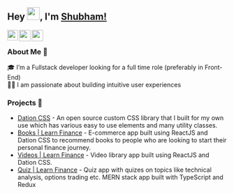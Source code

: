 ## Hey <img src="https://github.com/TheDudeThatCode/TheDudeThatCode/blob/master/Assets/Hi.gif" width="29px">, I'm [Shubham!](https://shubham-singh.github.io) 

<a href="https://www.linkedin.com/in/shubham-singh/">
  <img align="left" width="24px" src="https://cdn.jsdelivr.net/npm/simple-icons@v3/icons/linkedin.svg"  />
</a>
<a href="https://twitter.com/i_shubhamsingh">
  <img align="left" width="26px" src="https://cdn.jsdelivr.net/npm/simple-icons@v3/icons/twitter.svg" />
</a>
<a href="mailto:shubhamsng7@gmail.com">
  <img align="left" width="26px" src="https://cdn.jsdelivr.net/npm/simple-icons@v3/icons/gmail.svg" />
</a>

<br />

### About Me 🚀
🎓 I’m a Fullstack developer looking for a full time role (preferably in Front-End) </br>
👨‍💻  I am passionate about building intuitive user experiences </br>


### Projects 🙌
* [Dation CSS](https://dation.netlify.app) - An open source custom CSS library that I built for my own use which has various easy to use elements and many utility classes.
* [Books | Learn Finance](https://books.learnfinance.fun) - E-commerce app built using ReactJS and Dation CSS to recommend books to people who are looking to start their personal finance journey.
* [Videos | Learn Finance](https://videos.learnfinance.fun) - Video library app built using ReactJS and Dation CSS.
* [Quiz | Learn Finance](https://quiz.learnfinance.fun) - Quiz app with quizes on topics like technical analysis, options trading etc. MERN stack app built with TypeScript and Redux
